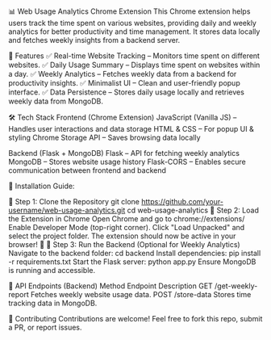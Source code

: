 
📊 Web Usage Analytics Chrome Extension
This Chrome extension helps users track the time spent on various websites, providing daily and weekly analytics for better productivity and time management. It stores data locally and fetches weekly insights from a backend server.

📜 Features
✅ Real-time Website Tracking – Monitors time spent on different websites.
✅ Daily Usage Summary – Displays time spent on websites within a day.
✅ Weekly Analytics – Fetches weekly data from a backend for productivity insights.
✅ Minimalist UI – Clean and user-friendly popup interface.
✅ Data Persistence – Stores daily usage locally and retrieves weekly data from MongoDB.

🛠️ Tech Stack
Frontend (Chrome Extension)
JavaScript (Vanilla JS) – Handles user interactions and data storage
HTML & CSS – For popup UI & styling
Chrome Storage API – Saves browsing data locally

Backend (Flask + MongoDB)
Flask – API for fetching weekly analytics
MongoDB – Stores website usage history
Flask-CORS – Enables secure communication between frontend and backend

🚀 Installation Guide:

🔧 Step 1: Clone the Repository
git clone https://github.com/your-username/web-usage-analytics.git
cd web-usage-analytics
🔧 Step 2: Load the Extension in Chrome
Open Chrome and go to chrome://extensions/
Enable Developer Mode (top-right corner).
Click "Load Unpacked" and select the project folder.
The extension should now be active in your browser! 🎉
🔧 Step 3: Run the Backend (Optional for Weekly Analytics)
Navigate to the backend folder:
cd backend
Install dependencies:
pip install -r requirements.txt
Start the Flask server:
python app.py
Ensure MongoDB is running and accessible.

📝 API Endpoints (Backend)
Method	Endpoint	Description
GET	/get-weekly-report	Fetches weekly website usage data.
POST	/store-data	Stores time tracking data in MongoDB.

🤝 Contributing
Contributions are welcome! Feel free to fork this repo, submit a PR, or report issues.
